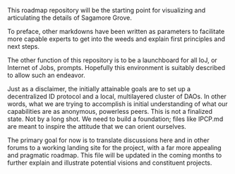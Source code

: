 This roadmap repository will be the starting point for visualizing and articulating the details of Sagamore Grove.

To preface, other markdowns have been written as parameters to facilitate more capable experts to get into the weeds
and explain first principles and next steps.

The other function of this repository is to be a launchboard for all IoJ, or Internet of Jobs, prompts. Hopefully this environment is suitably described to allow such an endeavor.

Just as a disclaimer, the initially attainable goals are to set up a decentralized ID protocol and a local, multilayered cluster of DAOs. In other words, what we are trying to accomplish is initial understanding of what our capabilities are as anonymous, powerless peers.
 This is not a finalized state. Not by a long shot. We need to build a foundation; files like IPCP.md are meant to inspire the attitude that we can orient ourselves.

The primary goal for now is to translate discussions here and in other forums to a working landing site for the project, with a far more appealing and pragmatic roadmap. This file will be updated in the coming months to further explain and illustrate potential visions and constituent projects.
